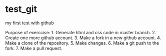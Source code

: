 # test_git
my first test with github

Purpose of exerscise:
    1. Generate html and css code in master branch.
    2. Create one more github account.
    3. Make a fork in a new github account.
    4. Make a clone of the repository.
    5. Make changes.
    6. Make a git push to the fork.
    7. Make a pull request.
